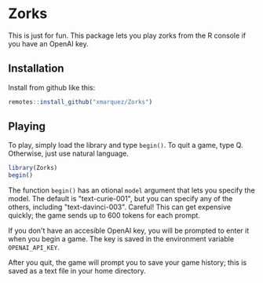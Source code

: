 
# Zorks

<!-- badges: start -->
<!-- badges: end -->

This is just for fun. This package lets you play zorks from the R console if you have an OpenAI key.

## Installation

Install from github like this:

``` r
remotes::install_github("xmarquez/Zorks")
```

## Playing

To play, simply load the library and type `begin()`. To quit a game, type Q. Otherwise, just use natural language.

``` r
library(Zorks)
begin()
```

The function `begin()` has an otional `model` argument that lets you specify the model. The default is "text-curie-001", but you can specify any of the others, including "text-davinci-003". Careful! This can get expensive quickly; the game sends up to 600 tokens for each prompt.

If you don't have an accesible OpenAI key, you will be prompted to enter it when you begin a game. The key is saved in the environment variable `OPENAI_API_KEY`.

After you quit, the game will prompt you to save your game history; this is saved as a text file in your home directory.
